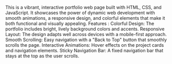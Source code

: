 
This is a vibrant, interactive portfolio web page built with HTML, CSS, and JavaScript. 
It showcases the power of dynamic web development with smooth animations, a responsive design, and colorful elements that make it both functional and visually appealing.
Features :
Colorful Design: The portfolio includes bright, lively background colors and accents.
Responsive Layout: The design adapts well across devices with a mobile-first approach.
Smooth Scrolling: Easy navigation with a "Back to Top" button that smoothly scrolls the page.
Interactive Animations: Hover effects on the project cards and navigation elements.
Sticky Navigation Bar: A fixed navigation bar that stays at the top as the user scrolls.
